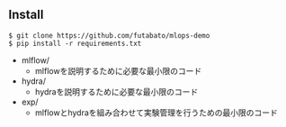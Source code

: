 ## Install

```
$ git clone https://github.com/futabato/mlops-demo
$ pip install -r requirements.txt
```

- mlflow/
  - mlflowを説明するために必要な最小限のコード
- hydra/
  - hydraを説明するために必要な最小限のコード
- exp/
  - mlflowとhydraを組み合わせて実験管理を行うための最小限のコード

